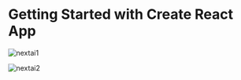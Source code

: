 # Getting Started with Create React App

![nextai1](https://github.com/user-attachments/assets/e8f8c9f9-cddf-4ee6-8019-6d1a8d3a634f)

![nextai2](https://github.com/user-attachments/assets/29979743-01fc-44c0-9fa0-f9784a95ede2)






